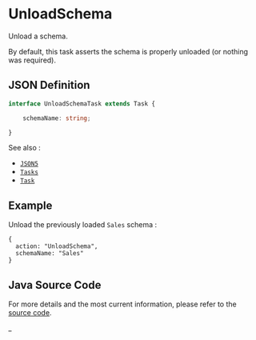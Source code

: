 # UnloadSchema

Unload a schema.

By default, this task asserts the schema is properly unloaded (or nothing was required).

## JSON Definition

```typescript
interface UnloadSchemaTask extends Task {

    schemaName: string;

}
```

See also :

- [`JSON5`](../JSON5.md)
- [`Tasks`](../Tasks.md)
- [`Task`](../Task.md)

## Example

Unload the previously loaded `Sales` schema :

```json5
{
  action: "UnloadSchema",
  schemaName: "Sales"
}
```

## Java Source Code

For more details and the most current information, please refer to
the [source code](../../../../src/main/java/ic3/analyticsops/test/task/schema/AOUnloadSchemaTask.java).

_
